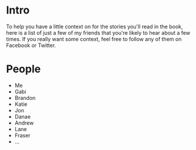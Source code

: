 # Intro
To help you have a little context on for the stories you'll read in the book, here is a list of just a few of my friends that you're likely to hear about a few times. If you really want some context, feel free to follow any of them on Facebook or Twitter. 

# People
- Me
- Gabi
- Brandon
- Katie
- Jon 
- Danae
- Andrew
- Lane
- Fraser
- ...
